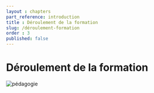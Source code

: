 ```yaml
---
layout : chapters
part_reference: introduction
title : Déroulement de la formation 
slug: /déroulement-formation 
order : 3
published: false
---
```



# Déroulement de la formation 


![pédagogie](/php-mysql/images/introduction/introduction/pédagogie.svg)
